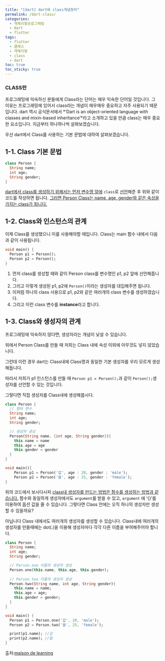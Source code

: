 ```yaml
---
title: "[dart] dart와 class개념정리"
permalink: /dart-class/
categories: 
  - 객체지향프로그래밍
  - dart
  - flutter
tags: 
  - flutter
  - 클래스
  - 객체지향
  - class
  - dart
toc: true
toc_sticky: true
---
```


### CLASS란

프로그래밍에 익숙하신 분들에게 Class라는 단어는 매우 익숙한 단어일 것입니다. 그 이유는 프로그래밍에 있어서 class라는 개념이 매우매우 중요하고 자주 사용되기 때문입니다. dart 역시 공식문서에서 *‘Dart is an object-oriented language with classes and mixin-based inheritance’*라고 소개하고 있을 만큼 class는 매우 중요한 요소입니다. 지금부터 하나하나씩 살펴보겠습니다.



우선 dart에서 Class를 사용하는 기본 문법에 대하여 살펴보겠습니다.



## 1-1. Class 기본 문법



```dart
class Person {
  String name;
  int age;
  String gender;
}
```



<u>dart에서 class를 생성하기 위해서는 먼저 변수명 앞에</u> `class`로 <u>선언</u>해준 후 위와 같이 코드를 작성하면 됩니다. <u>그러면 Person Class는 name, age, gender와 같은 속성을 가지는 class가 됩니다.</u>



## 1-2. Class와 인스턴스의 관계

이제 Class를 생성했으니 이를 사용해야할 때입니다. Class는 main 함수 내에서 다음과 같이 사용됩니다.



```dart
void main() {
  Person p1 = Person();
  Person p2 = Person();
}
```



1. 먼저 class를 생성할 때와 같이 Person class를 변수명인 p1, p2 앞에 선언해줍니다.
2. 그리고 이렇게 생성된 p1, p2에 `Person()`이라는 생성자를 대입해주면 됩니다.
3.  이처럼 하나의 class 사용으로 p1, p2와 같은 여러개의 class 변수를 생성하였습니다.
4.  그리고 이런 class 변수를 **instance**라고 합니다.



## 1-3. Class와 생성자의 관계

프로그래밍에 익숙하지 않다면, 생성자라는 개념이 낯설 수 있습니다.

 위에서 Person Class를 만들 때 저희는 Class 내에 속성 이외에 아무것도 넣지 않았습니다. 

그런데 이런 경우 dart는 Class내에 Class명과 동일한 기본 생성자를 우리 모르게 생성해둡니다.

 따라서 저희가 p1 인스턴스를 만들 때 `Person p1 = Person();`과 같이 `Person();`생성자를 선언할 수 있는 것입니다.

 그렇다면 직접 생성자를 Class내에 생성해봅시다.



```dart
class Person {
  // 멤버 변수
  String name;
  int age;
  String gender;

  // 생성자 생성
  Person(String name, {int age, String gender}){
    this.name = name
    this.age = age
    this.gender = gender
  }
}

void main(){
    Person p1 = Person('갑', age : 20, gender : 'male');
    Person p2 = Person('을', age : 25, gender : 'female');
}
```

위의 코드에서 보시다시피 <u>class내 생성자를 만드는 방법은 함수를 생성하는 방법과 같습니다.</u> 함수와 동일하게 생성자에서도 `argument`를 받을 수 있고, `argument` 에 ‘{}’를 이용하여 옵션 값을 줄 수 있습니다. 그렇다면 Class 안에는 오직 하나의 생성자만 생성할 수 있을까요?

아닙니다 Class 내에서도 여러개의 생성자를 생성할 수 있습니다. Class내에 여러개의 생성자를 만들때에는 dot(.)을 이용해 생성자마다 각각 다른 이름을 부여해주어야 합니다.

```dart
class Person {
  String name;
  int age;
  String gender;

  // Person.one 이름의 생성자 생성
  Person.one(this.name, this.age, this.gender);
  
  // Person.two 이름의 생성자 생성
  Person.two(String name, int age, String gender){
    this.name = name;
    this.age = age;
    this.gender = gender;
  }
}

void main() {
  Person p1 = Person.one('갑', 20, 'male');
  Person p2 = Person.two('을', 25, 'female');

  print(p1.name); //갑
  print(p2.name); //을
}

```





출처:[maison de learning](https://minkithub.github.io/2020/05/12/dart1/)
